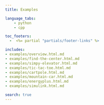```yaml
---
title: Examples

language_tabs:
    - python
    - cpp

toc_footers:
  -  <%= partial "partials/footer-links" %>

includes:
- examples/overview.html.md
- examples/find-the-center.html.md
- examples/simpy-elevator.html.md
- examples/tic-tac-toe.html.md
- examples/cartpole.html.md
- examples/mountain-car.html.md
- examples/energyplus.html.md
- examples/simulink.html.md

search: true
---
```

